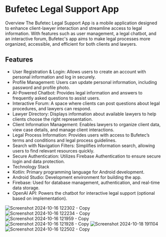 # Bufetec Legal Support App

Overview
The Bufetec Legal Support App is a mobile application designed to enhance client-lawyer interaction and streamline access to legal information. With features such as user management, a legal chatbot, and an interactive forum, Bufetec's app aims to make legal processes more organized, accessible, and efficient for both clients and lawyers.

## Features
- User Registration & Login: Allows users to create an account with personal information and log in securely.
- Profile Management: Users can update personal information, including password and profile photo.
- AI-Powered Chatbot: Provides legal information and answers to frequently asked questions to assist users.
- Interactive Forum: A space where clients can post questions about legal procedures, and lawyers can respond.
- Lawyer Directory: Displays information about available lawyers to help clients choose the right representation.
- Client Information Management: Enables lawyers to organize client data, view case details, and manage client interactions.
- Legal Process Information: Provides users with access to Bufetec’s terms and conditions and legal process guidelines.
- Search with Navigation Filters: Simplifies information search, allowing users to find relevant resources quickly.
- Secure Authentication: Utilizes Firebase Authentication to ensure secure login and data protection.
- Technology Stack
- Kotlin: Primary programming language for Android development.
- Android Studio: Development environment for building the app.
- Firebase: Used for database management, authentication, and real-time data storage.
- OpenAI API: Powers the chatbot for interactive legal support (optional based on implementation).

![Screenshot 2024-10-16 122302 - Copy](https://github.com/user-attachments/assets/ac854ad3-b99c-441a-a55a-bf7402531587)
![Screenshot 2024-10-16 122234 - Copy](https://github.com/user-attachments/assets/0ef70d22-8950-44f1-b94d-6384536c254a)
![Screenshot 2024-10-16 121959 - Copy](https://github.com/user-attachments/assets/f2f35c54-3e06-4653-a2cf-6182f91ec0b7)
![Screenshot 2024-10-16 121928 - Copy](https://github.com/user-attachments/assets/427da945-91dd-49c6-b979-6415da6533d3)
![Screenshot 2024-10-18 191104](https://github.com/user-attachments/assets/b550e134-d71e-4ba5-9c19-7c7d74869923)
![Screenshot 2024-10-16 122502 - Copy](https://github.com/user-attachments/assets/19fa0847-4749-4034-9693-6bb0aca30f1b)
